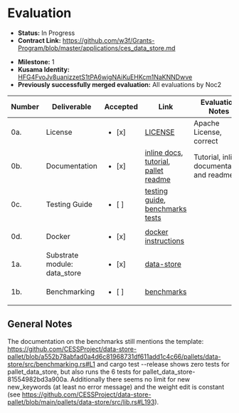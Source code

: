# Evaluation

- **Status:** In Progress
- **Contract Link:** https://github.com/w3f/Grants-Program/blob/master/applications/ces_data_store.md
* **Milestone:** 1
* **Kusama Identity:** [HFG4FvoJv8uanizzetS1tPA6wigNAiKuEHKcm1NaKNNDwve](https://polkascan.io/pre/kusama/account/HFG4FvoJv8uanizzetS1tPA6wigNAiKuEHKcm1NaKNNDwve)
* **Previously successfully merged evaluation:** All evaluations by Noc2

| Number | Deliverable | Accepted | Link | Evaluation Notes |
| ------ | ----------- | -------- | ---- |----------------- |
| 0a. | License | <ul><li>[x] </li></ul> | [LICENSE](https://github.com/CESSProject/data-store-pallet/blob/main/LICENSE) | Apache License, correct |
| 0b. | Documentation |  <ul><li>[x] </li></ul> | [inline docs](https://github.com/CESSProject/data-store-pallet/blob/main/pallets/data-store/src/lib.rs), [tutorial](https://github.com/CESSProject/data-store-pallet/blob/main/docs/tutorial.md), [pallet readme](https://github.com/CESSProject/data-store-pallet/blob/main/pallets/data-store/README.md) |  Tutorial, inline documentation and readme  |
| 0c. | Testing Guide |  <ul><li>[ ] </li></ul> | [testing guide](https://github.com/CESSProject/data-store-pallet#run-tests), [benchmarks tests](https://github.com/CESSProject/data-store-pallet#run-tests-with-benchmarks) |   |
| 0d. | Docker |  <ul><li>[x] </li></ul> | [docker instructions](https://github.com/CESSProject/data-store-pallet#run-in-docker) |   |
| 1a. | Substrate module: data_store |  <ul><li>[x] </li></ul> | [data-store](https://github.com/CESSProject/data-store-pallet/tree/main/pallets/data-store) |   | 
| 1b. | Benchmarking |  <ul><li>[ ] </li></ul> | [benchmarks](https://github.com/CESSProject/data-store-pallet/blob/main/pallets/data-store/src/benchmarking.rs)  |   |

## General Notes

 The documentation on the benchmarks still mentions the template: https://github.com/CESSProject/data-store-pallet/blob/a552b78abfad0a4d6c81968731df611add1c4c66/pallets/data-store/src/benchmarking.rs#L1 and cargo test --release shows zero tests for pallet_data_store, but also runs the 6 tests for pallet_data_store-81554982bd3a900a. Additionally there seems no limit for new new_keywords (at least no error message) and the weight edit is constant (see https://github.com/CESSProject/data-store-pallet/blob/main/pallets/data-store/src/lib.rs#L193).